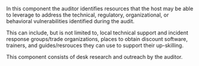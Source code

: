 In this component the auditor identifies resources that the host may be 
able to leverage to address the technical, regulatory, organizational, or 
behavioral vulnerabilities identified during the audit.

This can include, but is not limited to, local technical support and 
incident response groups/trade organizations, places to obtain discount 
software, trainers, and guides/resrouces they can use to support 
their up-skilling.

This component consists of desk research and outreach by the auditor.
 
